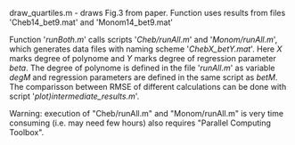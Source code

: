 draw_quartiles.m  - draws Fig.3 from paper. Function uses results from  files 'Cheb14_bet9.mat' and 'Monom14_bet9.mat'

Function '*runBoth.m*' calls scripts '*Cheb/runAll.m*' and '*Monom/runAll.m*', which generates data files with naming scheme '*ChebX_betY.mat*'. Here *X* marks degree of polynome and *Y* marks degree of regression parameter *beta*. The degree of polynome is defined in the file '*runAll.m*' as variable *degM* and regression parameters are defined in the same script as *betM*. The comparisson between RMSE of different calculations can be done with script '*plot)intermediate_results.m*'.

Warning: execution of "Cheb/runAll.m" and "Monom/runAll.m" is very time consuming (i.e. may need few hours) also requires "Parallel Computing Toolbox".
